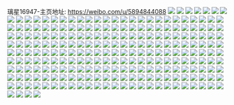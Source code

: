 璃星16947-主页地址: https://weibo.com/u/5894844088 
![](https://wx4.sinaimg.cn/mw2000/006qWaesly1h9ng62h6ilj30tw0qk441.jpg) 
![](https://wx4.sinaimg.cn/mw2000/006qWaesgy1h9l5qb2357j31f01w0u0x.jpg) 
![](https://wx4.sinaimg.cn/mw2000/006qWaesgy1h9l5u1um0yj31o0280npf.jpg) 
![](https://wx4.sinaimg.cn/mw2000/006qWaesgy1h9l5u6k097j31o0280e83.jpg) 
![](https://wx4.sinaimg.cn/mw2000/006qWaesgy1h9l5ucparfj31o0280x6q.jpg) 
![](https://wx4.sinaimg.cn/mw2000/006qWaesgy1h9l5uglzi6j31o0280npe.jpg) 
![](https://wx4.sinaimg.cn/mw2000/006qWaesly1h8nksy06t3j335s2dc4qr.jpg) 
![](https://wx4.sinaimg.cn/mw2000/006qWaesly1h8nkszxzrdj32c0340u0y.jpg) 
![](https://wx4.sinaimg.cn/mw2000/006qWaesly1h8nkt2st1ij335s35se84.jpg) 
![](https://wx4.sinaimg.cn/mw2000/006qWaesly1h8nkt5rb77j330135skjo.jpg) 
![](https://wx4.sinaimg.cn/mw2000/006qWaesly1h8nkt7o5y0j335s2u8qv6.jpg) 
![](https://wx4.sinaimg.cn/mw2000/006qWaesly1h8nkta1m50j32c0340hdv.jpg) 
![](https://wx4.sinaimg.cn/mw2000/006qWaesly1h8nktb2kuvj31c01s04qp.jpg) 
![](https://wx4.sinaimg.cn/mw2000/006qWaesly1h8nktcbg4wj32dc35shdu.jpg) 
![](https://wx4.sinaimg.cn/mw2000/006qWaesly1h8nktelfhwj33402c0qv7.jpg) 
![](https://wx4.sinaimg.cn/mw2000/006qWaesly1h8nktgglyqj32dc35se82.jpg) 
![](https://wx4.sinaimg.cn/mw2000/006qWaesly1h8nkth2zf9j30ty1d6njo.jpg) 
![](https://wx4.sinaimg.cn/mw2000/006qWaesly1h8nkthh0hwj30u01uogw1.jpg) 
![](https://wx4.sinaimg.cn/mw2000/006qWaesly1h8e6rsjhwxj31o0280ha9.jpg) 
![](https://wx4.sinaimg.cn/mw2000/006qWaesly1h8d3njdwx8j32qk3nekjq.jpg) 
![](https://wx4.sinaimg.cn/mw2000/006qWaesly1h8519tdsp1j335s2dc4qq.jpg) 
![](https://wx4.sinaimg.cn/mw2000/006qWaesly1h8519tw92kj30u00u0wm8.jpg) 
![](https://wx4.sinaimg.cn/mw2000/006qWaesly1h8519uvitvj31mc25s7wh.jpg) 
![](https://wx4.sinaimg.cn/mw2000/006qWaesly1h8519vwylaj31mc25se81.jpg) 
![](https://wx4.sinaimg.cn/mw2000/006qWaesly1h8519wq5h8j31mc25skgu.jpg) 
![](https://wx4.sinaimg.cn/mw2000/006qWaesly1h8519xozt5j31mc1mc1kx.jpg) 
![](https://wx4.sinaimg.cn/mw2000/006qWaesly1h8519ynpc6j31hc1hakjh.jpg) 
![](https://wx4.sinaimg.cn/mw2000/006qWaesly1h851a0ec7gj32c0340kjn.jpg) 
![](https://wx4.sinaimg.cn/mw2000/006qWaesly1h851a28tcyj32c03407wj.jpg) 
![](https://wx4.sinaimg.cn/mw2000/006qWaesly1h851a4zrrtj32dc35snpf.jpg) 
![](https://wx4.sinaimg.cn/mw2000/006qWaesly1h851a8y1ebj33s051cx6t.jpg) 
![](https://wx4.sinaimg.cn/mw2000/006qWaesly1h7r5qigglrj33s051c4qu.jpg) 
![](https://wx4.sinaimg.cn/mw2000/006qWaesly1h7ouw34wcaj31hc1z4e81.jpg) 
![](https://wx4.sinaimg.cn/mw2000/006qWaesly1h7ouw47miqj31hc1z4hdt.jpg) 
![](https://wx4.sinaimg.cn/mw2000/006qWaesly1h7ouw5jas7j31w02iox6p.jpg) 
![](https://wx4.sinaimg.cn/mw2000/006qWaesly1h7ouw7kdnfj31w02ioe82.jpg) 
![](https://wx4.sinaimg.cn/mw2000/006qWaesly1h7fho0q6wij335s35s7wj.jpg) 
![](https://wx4.sinaimg.cn/mw2000/006qWaesly1h7fho1zxvwj31401hcqiy.jpg) 
![](https://wx4.sinaimg.cn/mw2000/006qWaesly1h7fhodmu9mj335s35s1kx.jpg) 
![](https://wx4.sinaimg.cn/mw2000/006qWaesly1h7fhoj2lcwj32dc35s1kx.jpg) 
![](https://wx4.sinaimg.cn/mw2000/006qWaesly1h7fhoosjd6j335k35shdt.jpg) 
![](https://wx4.sinaimg.cn/mw2000/006qWaesly1h7fhorxfs7j31w02ioe82.jpg) 
![](https://wx4.sinaimg.cn/mw2000/006qWaesly1h7fhovkdagj32dc35shdv.jpg) 
![](https://wx4.sinaimg.cn/mw2000/006qWaesly1h7fhp342s7j31400u0t9j.jpg) 
![](https://wx4.sinaimg.cn/mw2000/006qWaesly1h7fhtd3ur3j30qo0y6adx.jpg) 
![](https://wx4.sinaimg.cn/mw2000/006qWaesly1h79wqb7s9pj31w02ioq7e.jpg) 
![](https://wx4.sinaimg.cn/mw2000/006qWaesly1h79wqec0o9j30u01uogwk.jpg) 
![](https://wx4.sinaimg.cn/mw2000/006qWaesly1h79wqgam97j31s035snpe.jpg) 
![](https://wx4.sinaimg.cn/mw2000/006qWaesly1h79wqhi7ruj335s1s0107.jpg) 
![](https://wx4.sinaimg.cn/mw2000/006qWaesly1h79wqcwy38j32dc35s7ne.jpg) 
![](https://wx4.sinaimg.cn/mw2000/006qWaesly1h79wqjhbhjj31s035sdp6.jpg) 
![](https://wx4.sinaimg.cn/mw2000/006qWaesly1h79wqlbnb2j31r0340x6r.jpg) 
![](https://wx4.sinaimg.cn/mw2000/006qWaesly1h79wqndyfij31qa35su06.jpg) 
![](https://wx4.sinaimg.cn/mw2000/006qWaesly1h79wrolgugj32dc35sqv8.jpg) 
![](https://wx4.sinaimg.cn/mw2000/006qWaesly1h6xyz2oj30j32u851cx6s.jpg) 
![](https://wx4.sinaimg.cn/mw2000/006qWaesly1h6xyz49i8mj31fs35s183.jpg) 
![](https://wx4.sinaimg.cn/mw2000/006qWaesly1h6llt67k8zj335s2dcgpz.jpg) 
![](https://wx4.sinaimg.cn/mw2000/006qWaesly1h6llt921ppj32dc35s1kz.jpg) 
![](https://wx4.sinaimg.cn/mw2000/006qWaesly1h6c9dzhczoj32c0340npf.jpg) 
![](https://wx4.sinaimg.cn/mw2000/006qWaesly1h6c9e4flyjj32c0340x6r.jpg) 
![](https://wx4.sinaimg.cn/mw2000/006qWaesly1h6c9e92e06j32c0340hdw.jpg) 
![](https://wx4.sinaimg.cn/mw2000/006qWaesly1h60tgsgzi7j33s051ctpy.jpg) 
![](https://wx4.sinaimg.cn/mw2000/006qWaesly1h60tguw866j33s051cx6s.jpg) 
![](https://wx4.sinaimg.cn/mw2000/006qWaesly1h60tgxdo1cj33s051c4qs.jpg) 
![](https://wx4.sinaimg.cn/mw2000/006qWaesly1h60tgzflzcj33s051cgwo.jpg) 
![](https://wx4.sinaimg.cn/mw2000/006qWaesly1h60th01k2hj30u01407d7.jpg) 
![](https://wx4.sinaimg.cn/mw2000/006qWaesly1h60th0ajgdj30u0140wmd.jpg) 
![](https://wx4.sinaimg.cn/mw2000/006qWaesgy1h5us26f0nyj30jg0jgdg0.jpg) 
![](https://wx4.sinaimg.cn/mw2000/006qWaesly1h5ppvcouq4j30u0140tm4.jpg) 
![](https://wx4.sinaimg.cn/mw2000/006qWaesly1h5ppvdgvscj30u0140gyj.jpg) 
![](https://wx4.sinaimg.cn/mw2000/006qWaesly1h5lh8c7ddhj335s2dce83.jpg) 
![](https://wx4.sinaimg.cn/mw2000/006qWaesly1h57m5fodlaj351c3s0x6v.jpg) 
![](https://wx4.sinaimg.cn/mw2000/006qWaesly1h57m5jhkc2j32dc35su0x.jpg) 
![](https://wx4.sinaimg.cn/mw2000/006qWaesly1h53mr4tqq5j32801o0kjl.jpg) 
![](https://wx4.sinaimg.cn/mw2000/006qWaesly1h53mr5g14wj31o0280u0x.jpg) 
![](https://wx4.sinaimg.cn/mw2000/006qWaesly1h4rownqcatj32qk3nekjl.jpg) 
![](https://wx4.sinaimg.cn/mw2000/006qWaesly1h4fz2h83ilj33402c0e81.jpg) 
![](https://wx4.sinaimg.cn/mw2000/006qWaesly1h3xi7y0lg5j33s051cu11.jpg) 
![](https://wx4.sinaimg.cn/mw2000/006qWaesly1h3xi82ou5gj33s051c1l5.jpg) 
![](https://wx4.sinaimg.cn/mw2000/006qWaesly1h3sxz7uaysj32c0340u10.jpg) 
![](https://wx4.sinaimg.cn/mw2000/006qWaesly1h3sxzb0vntj32c0340npf.jpg) 
![](https://wx4.sinaimg.cn/mw2000/006qWaesly1h3sxzdm6jpj32c0340u0y.jpg) 
![](https://wx4.sinaimg.cn/mw2000/006qWaesly1h3q9pavsrej32a82p0h32.jpg) 
![](https://wx4.sinaimg.cn/mw2000/006qWaesly1h3ik5282sbj31o0280b2a.jpg) 
![](https://wx4.sinaimg.cn/mw2000/006qWaesly1h3ik55rvmmj32801o0npd.jpg) 
![](https://wx4.sinaimg.cn/mw2000/006qWaesly1h3cn1bwz7hj30pm1pa132.jpg) 
![](https://wx4.sinaimg.cn/mw2000/006qWaesly1h37pt9k5wij32c0340e83.jpg) 
![](https://wx4.sinaimg.cn/mw2000/006qWaesly1h37ptfcz8nj31o0280kjm.jpg) 
![](https://wx4.sinaimg.cn/mw2000/006qWaesly1h37ptt5kijj33s051cnpk.jpg) 
![](https://wx4.sinaimg.cn/mw2000/006qWaesly1h36pay2wvzj30go0aewez.jpg) 
![](https://wx4.sinaimg.cn/mw2000/006qWaesly1h2yt3mdk01j33402c0hdw.jpg) 
![](https://wx4.sinaimg.cn/mw2000/006qWaesly1h2yt3rm6zmj32c03401kz.jpg) 
![](https://wx4.sinaimg.cn/mw2000/006qWaesly1h2tpb2d3b2j30u0140774.jpg) 
![](https://wx4.sinaimg.cn/mw2000/006qWaesly1h2qqgvgl0vj335s35su10.jpg) 
![](https://wx4.sinaimg.cn/mw2000/006qWaesly1h2qqgzavcbj335s2dcb2b.jpg) 
![](https://wx4.sinaimg.cn/mw2000/006qWaesly1h2n897bqv8j32c0340npg.jpg) 
![](https://wx4.sinaimg.cn/mw2000/006qWaesly1h2n89i5ii2j32bz340hdv.jpg) 
![](https://wx4.sinaimg.cn/mw2000/006qWaesly1h2kyuqf9x6j335s2dc7wj.jpg) 
![](https://wx4.sinaimg.cn/mw2000/006qWaesly1h2kyurtzaaj335s2dcx6q.jpg) 
![](https://wx4.sinaimg.cn/mw2000/006qWaesly1h2kyut3ebgj32dc35skjm.jpg) 
![](https://wx4.sinaimg.cn/mw2000/006qWaesly1h2kywa3owaj31hc1z41ky.jpg) 
![](https://wx4.sinaimg.cn/mw2000/006qWaesly1h2g8gfqqy3j30u01kn14k.jpg) 
![](https://wx4.sinaimg.cn/mw2000/006qWaesly1h24qw9vevaj31w12ipkjl.jpg) 
![](https://wx4.sinaimg.cn/mw2000/006qWaesly1h24qweh5cnj31w12iphdt.jpg) 
![](https://wx4.sinaimg.cn/mw2000/006qWaesly1h24qwisepgj31w12ipkjl.jpg) 
![](https://wx4.sinaimg.cn/mw2000/006qWaesly1h24qwn4szcj31w12ipqv5.jpg) 
![](https://wx4.sinaimg.cn/mw2000/006qWaesly1h24qwto6iaj31w12ipnpd.jpg) 
![](https://wx4.sinaimg.cn/mw2000/006qWaesly1h24qwzicvqj31w12ipkjl.jpg) 
![](https://wx4.sinaimg.cn/mw2000/006qWaesly1h1w4wblzadj30u00vv43b.jpg) 
![](https://wx4.sinaimg.cn/mw2000/006qWaesly1h1p7k5vkzyj30u01ls79u.jpg) 
![](https://wx4.sinaimg.cn/mw2000/006qWaesly1h1p7kp6080j30u014077x.jpg) 
![](https://wx4.sinaimg.cn/mw2000/006qWaesgy1h1e8t7ehrmj33402c01l0.jpg) 
![](https://wx4.sinaimg.cn/mw2000/006qWaesly1h1984v43lhj30u0140q8j.jpg) 
![](https://wx4.sinaimg.cn/mw2000/006qWaesly1h1984vlue7j30u01400xd.jpg) 
![](https://wx4.sinaimg.cn/mw2000/006qWaesly1h1984w7bhwj30u01407cw.jpg) 
![](https://wx4.sinaimg.cn/mw2000/006qWaesly1h1984wq9hnj30u014047t.jpg) 
![](https://wx4.sinaimg.cn/mw2000/006qWaesly1h1984yq96yj30u0140n5n.jpg) 
![](https://wx4.sinaimg.cn/mw2000/006qWaesly1h1984zj05ej30u0140thu.jpg) 
![](https://wx4.sinaimg.cn/mw2000/006qWaesly1h1984umqszj30u0140aj1.jpg) 
![](https://wx4.sinaimg.cn/mw2000/006qWaesly1h1985061esj30u0140ajg.jpg) 
![](https://wx4.sinaimg.cn/mw2000/006qWaesly1h1986goizqj30u014047o.jpg) 
![](https://wx4.sinaimg.cn/mw2000/006qWaesly1h17v37qmyvj316p1kwqhp.jpg) 
![](https://wx4.sinaimg.cn/mw2000/006qWaesly1h17v3b209nj316p1kwtm0.jpg) 
![](https://wx4.sinaimg.cn/mw2000/006qWaesly1h10974ldpgj31o0280e81.jpg) 
![](https://wx4.sinaimg.cn/mw2000/006qWaesgy1gzj89r006lj31jk25sqv5.jpg) 
![](https://wx4.sinaimg.cn/mw2000/006qWaesgy1gz0q24o4hbj32o01s0hdt.jpg) 
![](https://wx4.sinaimg.cn/mw2000/006qWaesly1gyxx2pvm3vj33342bcx6p.jpg) 
![](https://wx4.sinaimg.cn/mw2000/006qWaesly1gxxfqftbvsj30zk1be7i4.jpg) 
![](https://wx4.sinaimg.cn/mw2000/006qWaesly1gqtge9qkykj30u00u0adc.jpg) 
![](https://wx4.sinaimg.cn/mw2000/006qWaesly1go4hv7345yj30qo1hcx1f.jpg) 
![](https://wx4.sinaimg.cn/mw2000/006qWaesly1go4hv9udkbj30qo1hcava.jpg) 
![](https://wx4.sinaimg.cn/mw2000/006TfPl0gy1fmfkg4yke6j30ku0ku76w.jpg) 
![](https://wx4.sinaimg.cn/mw2000/006qWaesly1gnicoof844j30u01j6u0d.jpg) 
![](https://wx4.sinaimg.cn/mw2000/006qWaesly1gm607qgxmej31f916oqv5.jpg) 
![](https://wx4.sinaimg.cn/mw2000/006qWaesly1gky4yu8kaoj31s02dcx6s.jpg) 
![](https://wx4.sinaimg.cn/mw2000/006qWaesly1gkx880irqqj30j60ej0wc.jpg) 
![](https://wx4.sinaimg.cn/mw2000/006qWaesly1gke48hc5yhj33402c0x6r.jpg) 
![](https://wx4.sinaimg.cn/mw2000/006qWaesly1gke48nroa6j33402c0e84.jpg) 
![](https://wx4.sinaimg.cn/mw2000/006qWaesly1gke4911i33j33402c0x6r.jpg) 
![](https://wx4.sinaimg.cn/mw2000/006qWaesly1gke496zmn3j33402c0e84.jpg) 
![](https://wx4.sinaimg.cn/mw2000/006qWaesly1gke49ekfn5j33402c0b2c.jpg) 
![](https://wx4.sinaimg.cn/mw2000/006qWaesly1gke4b590qdj33342bc7wk.jpg) 
![](https://wx4.sinaimg.cn/mw2000/006qWaesly1gk7s5f8yupj31hc1hckjl.jpg) 
![](https://wx4.sinaimg.cn/mw2000/006qWaesly1gk7s5g9n6mj31hc1hckjl.jpg) 
![](https://wx4.sinaimg.cn/mw2000/006qWaesly1gk0v8fgo3cj32c0340e84.jpg) 
![](https://wx4.sinaimg.cn/mw2000/006qWaesly1gjicgqpjpaj32c0340x6r.jpg) 
![](https://wx4.sinaimg.cn/mw2000/006qWaesly1gjawkewgbtj33402c0qv8.jpg) 
![](https://wx4.sinaimg.cn/mw2000/006qWaesly1gj7785phcjj31jk2lq4eh.jpg) 
![](https://wx4.sinaimg.cn/mw2000/006qWaesly1gj77866y5ij31jk1qi12f.jpg) 
![](https://wx4.sinaimg.cn/mw2000/006qWaesly1gj7786qbh2j31jk2lqk57.jpg) 
![](https://wx4.sinaimg.cn/mw2000/006qWaesly1gih492inplj33402c07wk.jpg) 
![](https://wx4.sinaimg.cn/mw2000/006qWaesly1gih49n6gyjj33402c07wk.jpg) 
![](https://wx4.sinaimg.cn/mw2000/006qWaesly1gih49vwmfhj33402c0b2c.jpg) 
![](https://wx4.sinaimg.cn/mw2000/006qWaesly1gih4a5xtalj33402c07wk.jpg) 
![](https://wx4.sinaimg.cn/mw2000/006qWaesly1gi6cm2jxyhj32c0340hdw.jpg) 
![](https://wx4.sinaimg.cn/mw2000/006qWaesly1ghsattmfomj32c0340x6s.jpg) 
![](https://wx4.sinaimg.cn/mw2000/006qWaesly1ghrdn5v2t3j33y828whdu.jpg) 
![](https://wx4.sinaimg.cn/mw2000/006qWaesly1ghlrdb5l0jj30u01400y8.jpg) 
![](https://wx4.sinaimg.cn/mw2000/006qWaesly1ghi0uh26wij32c0340kjn.jpg) 
![](https://wx4.sinaimg.cn/mw2000/006qWaesly1ghcq3yzraij31kw16okjl.jpg) 
![](https://wx4.sinaimg.cn/mw2000/006qWaesly1ghcq44mj76j31kw16o1ky.jpg) 
![](https://wx4.sinaimg.cn/mw2000/006qWaesly1ghcq4g2q4ij31kw16ox6p.jpg) 
![](https://wx4.sinaimg.cn/mw2000/006qWaesly1gh59vag333j302k0273y9.jpg) 
![](https://wx4.sinaimg.cn/mw2000/006qWaesly1ggvljjjf37j30qg0qggqr.jpg) 
![](https://wx4.sinaimg.cn/mw2000/006qWaesly1ggt5z2ffw9j31401407ux.jpg) 
![](https://wx4.sinaimg.cn/mw2000/006qWaesly1ggt5z2vwvbj30qo0p8q48.jpg) 
![](https://wx4.sinaimg.cn/mw2000/006qWaesly1ggk04bdexkj30u01o0hdv.jpg) 
![](https://wx4.sinaimg.cn/mw2000/006qWaesly1gg73numpfuj33402c01l1.jpg) 
![](https://wx4.sinaimg.cn/mw2000/006qWaesly1gg08km6rx0j30ku0kuad3.jpg) 
![](https://wx4.sinaimg.cn/mw2000/006qWaesly1gfz5frrxb3j30u0140wj2.jpg) 
![](https://wx4.sinaimg.cn/mw2000/006qWaesly1gfxl58789aj30qo0z1wfk.jpg) 
![](https://wx4.sinaimg.cn/mw2000/006qWaesly1gfxl5fstm0j30qo0ssdgn.jpg) 
![](https://wx4.sinaimg.cn/mw2000/006qWaesly1gftbwdpne4j30c8096q4j.jpg) 
![](https://wx4.sinaimg.cn/mw2000/006qWaesly1gfdr94bijcj31401hcatk.jpg) 
![](https://wx4.sinaimg.cn/mw2000/006qWaesly1gf7cvcuggxj31o0190hdu.jpg) 
![](https://wx4.sinaimg.cn/mw2000/006qWaesly1gf7cynx38fj31901o0hdu.jpg) 
![](https://wx4.sinaimg.cn/mw2000/006qWaesly1gevxftp7xjj30u01o0wny.jpg) 
![](https://wx4.sinaimg.cn/mw2000/006qWaesly1geunp35n1wj33402c0qv6.jpg) 
![](https://wx4.sinaimg.cn/mw2000/006qWaesly1geirmgi5yij30rs15o1kx.jpg) 
![](https://wx4.sinaimg.cn/mw2000/006qWaesly1gee5gk0t28j33402c0qv8.jpg) 
![](https://wx4.sinaimg.cn/mw2000/006qWaesly1gee6m48pjlj33402c0e83.jpg) 
![](https://wx4.sinaimg.cn/mw2000/006qWaesly1gee6m5vghqj31o0190e83.jpg) 
![](https://wx4.sinaimg.cn/mw2000/006qWaesly1gee6m7cu6dj33402c01l1.jpg) 
![](https://wx4.sinaimg.cn/mw2000/006qWaesly1gee6mbuxjpj33402c0e87.jpg) 
![](https://wx4.sinaimg.cn/mw2000/006qWaesly1gee6m99wmzj33402c0u11.jpg) 
![](https://wx4.sinaimg.cn/mw2000/006qWaesly1geak94bf5lj30rs15o1kx.jpg) 
![](https://wx4.sinaimg.cn/mw2000/006qWaesly1geak94r9hbj30rs15ok4k.jpg) 
![](https://wx4.sinaimg.cn/mw2000/006qWaesly1ge8pwwyvwqj30u00sm0wt.jpg) 
![](https://wx4.sinaimg.cn/mw2000/006qWaesly1ge3mrky48fj30yi0i93yz.jpg) 
![](https://wx4.sinaimg.cn/mw2000/006qWaesly1gdx0i62ir2j30u01o0akw.jpg) 
![](https://wx4.sinaimg.cn/mw2000/006qWaesly1gdup97sbsxj30qo0pf76c.jpg) 
![](https://wx4.sinaimg.cn/mw2000/006qWaesly1gd5zb35jwnj30jg0jgdh3.jpg) 
![](https://wx4.sinaimg.cn/mw2000/006qWaesly1gd070j425zj319c0x6wpx.jpg) 
![](https://wx4.sinaimg.cn/mw2000/006qWaesly1gcuucqb9nyj30qo0qodwq.jpg) 
![](https://wx4.sinaimg.cn/mw2000/006qWaesly1gcgoisoxlpj31z41hcqv5.jpg) 
![](https://wx4.sinaimg.cn/mw2000/006qWaesly1gbz5kw00k6j30u01o0js3.jpg) 
![](https://wx4.sinaimg.cn/mw2000/006qWaesly1gbz5kx6v8zj32c0340kjn.jpg) 
![](https://wx4.sinaimg.cn/mw2000/006qWaesly1gb67u0yug0j30u01o04qp.jpg) 
![](https://wx4.sinaimg.cn/mw2000/006qWaesly1garvq62wisj30yp1o0kjl.jpg) 
![](https://wx4.sinaimg.cn/mw2000/006qWaesly1gajhwpstp3j32c0340e84.jpg) 
![](https://wx4.sinaimg.cn/mw2000/006qWaesly1gajhwsj0wkj31401hce81.jpg) 
![](https://wx4.sinaimg.cn/mw2000/006qWaesly1g9ymjhlv6hj31401hc4qp.jpg) 
![](https://wx4.sinaimg.cn/mw2000/006qWaesly1g9ymji7275j31401hc7wh.jpg) 
![](https://wx4.sinaimg.cn/mw2000/006qWaesly1g9mvkcraelj30u01o0qja.jpg) 
![](https://wx4.sinaimg.cn/mw2000/006qWaesly1g8r0f4mandj320428ce81.jpg) 
![](https://wx4.sinaimg.cn/mw2000/006qWaesly1g8oc4h2yeej31hc1z4qv6.jpg) 
![](https://wx4.sinaimg.cn/mw2000/006qWaesly1g8oc4icviuj31hc1z4u0y.jpg) 
![](https://wx4.sinaimg.cn/mw2000/006qWaesly1g8mg1u9weoj30u023gaiu.jpg) 
![](https://wx4.sinaimg.cn/mw2000/006qWaesly1g7jpe3kuk7j30u01o0qfh.jpg) 
![](https://wx4.sinaimg.cn/mw2000/006qWaesly1g6j7q5c8itj30u01o0460.jpg) 
![](https://wx4.sinaimg.cn/mw2000/006qWaesly1g5yzl8p23cj31hc1z4qv6.jpg) 
![](https://wx4.sinaimg.cn/mw2000/006qWaesly1g5yzlmsl1ej30u0140afq.jpg) 
![](https://wx4.sinaimg.cn/mw2000/006qWaesly1g5tbyv8elcj30u00u0jtz.jpg) 
![](https://wx4.sinaimg.cn/mw2000/006qWaesly1g59snswar5j31400u0ae0.jpg) 
![](https://wx4.sinaimg.cn/mw2000/006qWaesly1g59sntu3jcj31400u00wu.jpg) 
![](https://wx4.sinaimg.cn/mw2000/006qWaesly1g5330m4mwxj30u0140wlw.jpg) 
![](https://wx4.sinaimg.cn/mw2000/006qWaesly1g4zknkyx2mj30u01o0ajq.jpg) 
![](https://wx4.sinaimg.cn/mw2000/006qWaesly1g4rpc2vrsoj30u01o0qbc.jpg) 
![](https://wx4.sinaimg.cn/mw2000/006qWaesly1g4d6f99w8gj31400u077w.jpg) 
![](https://wx4.sinaimg.cn/mw2000/006qWaesly1g45een2cnpj30ty0ty7ar.jpg) 
![](https://wx4.sinaimg.cn/mw2000/006qWaesly1g3le61cs6uj30u01o01kz.jpg) 
![](https://wx4.sinaimg.cn/mw2000/006qWaesly1g3le622lamj31i30u0ah2.jpg) 
![](https://wx4.sinaimg.cn/mw2000/006qWaesly1g3et1ciyf0j318g0xc4qp.jpg) 
![](https://wx4.sinaimg.cn/mw2000/006qWaesly1g3dmsz9os1j31400u04gl.jpg) 
![](https://wx4.sinaimg.cn/mw2000/006qWaesly1g2b6crujb6j30u01o0n2i.jpg) 
![](https://wx4.sinaimg.cn/mw2000/006qWaesly1g20y6ru9hdj30u0140wia.jpg) 
![](https://wx4.sinaimg.cn/mw2000/006qWaesly1g20y6u24bsj31400u07ld.jpg) 
![](https://wx4.sinaimg.cn/mw2000/006qWaesly1g20y6xggpej31400u0k5l.jpg) 
![](https://wx4.sinaimg.cn/mw2000/006qWaesly1g20y6zuym6j31400u07kq.jpg) 
![](https://wx4.sinaimg.cn/mw2000/006qWaesly1g1qz63h7nxj30u00u0ady.jpg) 
![](https://wx4.sinaimg.cn/mw2000/006qWaesly1g0nen21dgdj30u01o01kx.jpg) 
![](https://wx4.sinaimg.cn/mw2000/006qWaesly1fzl7gadmc5j30u0140gtf.jpg) 
![](https://wx4.sinaimg.cn/mw2000/006qWaesly1fzl7gd8j9jj30u0140k26.jpg) 
![](https://wx4.sinaimg.cn/mw2000/006qWaesly1fzl7ggq6grj30u0140k26.jpg) 
![](https://wx4.sinaimg.cn/mw2000/006qWaesly1fyz64r01crj30u0140n1d.jpg) 
![](https://wx4.sinaimg.cn/mw2000/006qWaesly1fyz64rrfqjj30u0140n18.jpg) 
